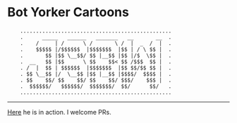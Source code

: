 # Bot Yorker Cartoons

```
	................................................
	.      _____   ______   _______   __       __  .
	.    /     | /      \ /       \ /  |  _  /  |  .
	.    $$$$$ |/$$$$$$  |$$$$$$$  |$$ | / \ $$ |  .
	.       $$ |$$ \__$$/ $$ |__$$ |$$ |/$  \$$ |  .
	.  __   $$ |$$      \ $$    $$< $$ /$$$  $$ |  .
	. /  |  $$ | $$$$$$  |$$$$$$$  |$$ $$/$$ $$ |  .
	. $$ \__$$ |/  \__$$ |$$ |__$$ |$$$$/  $$$$ |  .
	. $$    $$/ $$    $$/ $$    $$/ $$$/    $$$ |  .
	.  $$$$$$/   $$$$$$/  $$$$$$$/  $$/      $$/   .
	................................................
```

----

[Here](https://twitter.com/thebotyorker) he is in action. I welcome PRs.